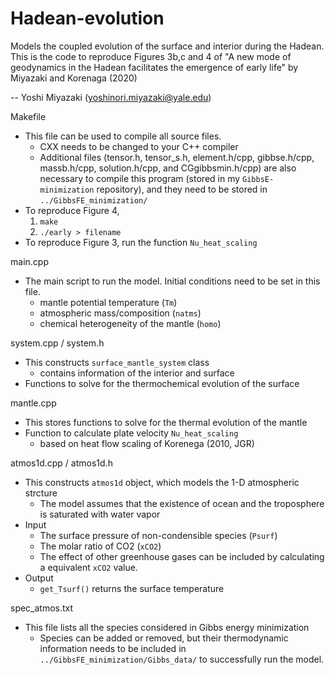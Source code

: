 # Hadean-evolution
Models the coupled evolution of the surface and interior during the Hadean.
This is the code to reproduce Figures 3b,c and 4 of 
"A new mode of geodynamics in the Hadean facilitates the emergence of early life"
by Miyazaki and Korenaga (2020)

-- Yoshi Miyazaki (yoshinori.miyazaki@yale.edu)

Makefile  
  - This file can be used to compile all source files.
    - CXX needs to be changed to your C++ compiler
    - Additional files (tensor.h, tensor_s.h, element.h/cpp, gibbse.h/cpp, massb.h/cpp, solution.h/cpp, and CGgibbsmin.h/cpp) are also necessary to compile this program (stored in my `GibbsE-minimization` repository), and they need to be stored in `../GibbsFE_minimization/`
  - To reproduce Figure 4,
    1. `make`
    2. `./early > filename`
  - To reproduce Figure 3, run the function `Nu_heat_scaling`

main.cpp
  - The main script to run the model. Initial conditions need to be set in this file.
    - mantle potential temperature (`Tm`)
    - atmospheric mass/composition (`natms`)
    - chemical heterogeneity of the mantle (`homo`)
  
system.cpp / system.h
  - This constructs `surface_mantle_system` class
    - contains information of the interior and surface
  - Functions to solve for the thermochemical evolution of the surface
  
mantle.cpp
  - This stores functions to solve for the thermal evolution of the mantle
  - Function to calculate plate velocity `Nu_heat_scaling`
    - based on heat flow scaling of Korenega (2010, JGR)
  
atmos1d.cpp / atmos1d.h
  - This constructs `atmos1d` object, which models the 1-D atmospheric strcture
    - The model assumes that the existence of ocean and the troposphere is saturated with water vapor
  - Input
    - The surface pressure of non-condensible species (`Psurf`)
    - The molar ratio of CO2 (`xCO2`)
    - The effect of other greenhouse gases can be included by calculating a equivalent `xCO2` value.
  - Output
    - `get_Tsurf()` returns the surface temperature

spec_atmos.txt
  - This file lists all the species considered in Gibbs energy minimization
    - Species can be added or removed, but their thermodynamic information needs to be included in `../GibbsFE_minimization/Gibbs_data/` to successfully run the model.
